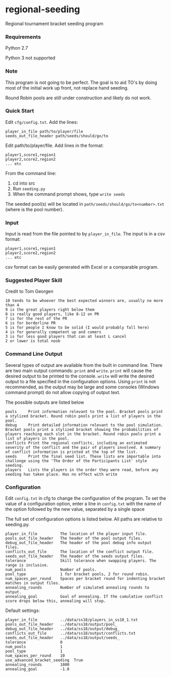 # regional-seeding
Regional tournament bracket seeding program

### Requirements
Python 2.7

Python 3 not supported

### Note
This program is not going to be perfect. The goal is to aid TO's by doing most of the initial work up front, not replace hand seeding.

Round Robin pools are still under construction and likely do not work.

### Quick Start
Edit `cfg/config.txt`.
Add the lines:
```
player_in_file path/to/player/file
seeds_out_file_header path/seeds/should/go/to
```

Edit path/to/player/file.
Add lines in the format:
```
player1,score1,region1
player2,score2,region2
... etc
```

From the command line:
1. cd into src
2. Run `seeding.py`
3. When the command prompt shows, type `write seeds`

The seeded pool(s) will be located in `path/seeds/should/go/to<number>.txt` (where <number> is the pool number).

### Input
Input is read from the file pointed to by `player_in_file`. The input is in a csv format:
```
player1,score1,region1
player2,score2,region2
... etc
```
csv format can be easily generated with Excel or a comparable program.

### Suggested Player Skill
Credit to Tom Georgen
```
10 tends to be whoever the best expected winners are, usually no more than 4
9 is the great players right below them
8 is really good players, like 8-12 on PR
7 is for the rest of the PR
6 is for borderline PR
5 is for people I know to be solid (I would probably fall here)
4 is for generally competent up and comers
3 is for less good players that can at least L cancel
2 or lower is total noob
```

### Command Line Output
Several types of output are available from the built in command line. There are two main output commands: `print` and `write`. `print` will cause the desired output to be printed to the console. `write` will write the desired output to a file specified in the configuration options. Using `print` is not recommended, as the output may be large and some consoles (Windows command prompt) do not allow copying of output text.

The possible outputs are listed below
```
pools     Print information relevant to the pool. Bracket pools print a stylized bracket. Round robin pools print a list of players in the pool.
debug     Print detailed information relevant to the pool simulation. Bracket pools print a stylized bracket showing the probabilities of players reaching each slot in the bracket. Round robin pools print a list of players in the pool.
conflicts Print the regional conflicts, including an estimated severity of the conflict and the pair of players involved. A summary of conflict information is printed at the top of the list.
seeds     Print the final seed list. These lists are importable into challonge using the 'The Order of the Participants List' style seeding.
players   Lists the players in the order they were read, before any seeding has taken place. Has no effect with write
```

### Configuration
Edit `config.txt` in cfg to change the configuration of the program. To set the value of a configuration option, enter a line in `config.txt` with the name of the option followed by the new value, separated by a single space

The full set of configuration options is listed below. All paths are relative to seeding.py.
```
player_in_file          The location of the player input file.
pools_out_file_header   The header of the pool output files.
debug_out_file_header   The header of the pool debug info output files.
conflicts_out_file      The location of the conflict output file.
seeds_out_file_header   The header of the seeds output files.
tolerance               Skill tolerance when swapping players. The range is inclusive.
num_pools               Number of pools.
pool_type               1 for bracket pools, 2 for round robin.
num_spaces_per_round    Spaces per bracket round for indenting bracket matches in output files.
annealing_rounds        Number of simulated annealing rounds to output.
annealing_goal          Goal of annealing. If the cumulative conflict score drops below this, annealing will stop.
```

Default settings:
```
player_in_file          ../data/ss18/players_in_ss18_1.txt
pools_out_file_header   ../data/ss18/output/pool_
debug_out_file_header   ../data/ss18/output/debug_
conflicts_out_file      ../data/ss18/output/conflicts.txt
seeds_out_file_header   ../data/ss18/output/seeds_
tolerance               0
num_pools               1
pool_type               1
num_spaces_per_round    10
use_advanced_bracket_seeding  True
annealing_rounds        1000
annealing_goal          -1.0
```
